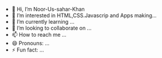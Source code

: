 - 👋 Hi, I’m Noor-Us-sahar-Khan
- 👀 I’m interested in HTML,CSS.Javascrip and Apps making...
- 🌱 I’m currently learning ...
- 💞️ I’m looking to collaborate on ...
- 📫 How to reach me ...
- 😄 Pronouns: ...
- ⚡ Fun fact: ...

<!---
Noor-Us-Sahar/Noor-Us-Sahar is a ✨ special ✨ repository because its `README.md` (this file) appears on your GitHub profile.
You can click the Preview link to take a look at your changes.

